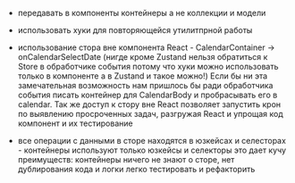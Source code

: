 -   передавать в компоненты контейнеры а не коллекции и модели

-   использовать хуки для повторяющейся утилитпрной работы

-   использование стора вне компонента React - CalendarContainer -> onCalendarSelectDate (нигде кроме Zustand нельзя обратиться к Store в обработчике события потому что хуки можно использовать только в компоненте а в Zustand и такое можно!) Если бы ни эта замечательная возможность нам пришлось бы ради обработчика события писать контейнер для CalendarBody и пробрасывать его в calendar. Так же доступ к стору вне React позволяет запустить крон по выявлению просроченных задач, разгружая React и упрощая код компонент и их тестирование

-   все операции с данными в сторе находятся в юзкейсах и селесторах - контейнеры используют только юзкейсы и селекторы это дает кучу преимуществ: контейнеры ничего не знают о сторе, нет дублирования кода и логки легко тестировать и рефакторить
